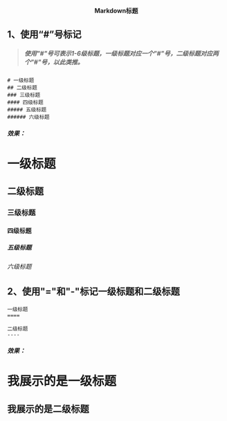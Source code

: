 #### <center>Markdown标题</center>
## 1、使用“#”号标记<br/>
> ##### 使用"#"号可表示1-6级标题，一级标题对应一个"#"号，二级标题对应两个"#"号，以此类推。
```
# 一级标题
## 二级标题
### 三级标题
#### 四级标题
##### 五级标题
###### 六级标题
```
##### 效果：<br/>
# 一级标题
## 二级标题
### 三级标题
#### 四级标题
##### 五级标题
###### 六级标题

## 2、使用"="和"-"标记一级标题和二级标题
```
一级标题
====

二级标题
----
```
##### 效果：<br/>
我展示的是一级标题
=
我展示的是二级标题
-